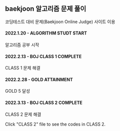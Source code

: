## baekjoon 알고리즘 문제 풀이
코딩테스트 대비 문제(Baekjoon Online Judge) 사이트 이용

#### 2022.1.20 - ALGORITHM STUDT START
알고리즘 공부 시작
#### 2022.2.13 - BOJ CLASS 1 COMPLETE
CLASS 1 문제 해결
#### 2022.2.28 - GOLD ATTAINMENT
GOLD 5 달성
#### 2022.3.13 - BOJ CLASS 2 COMPLETE
CLASS 2 문제 해결 


Click "CLASS 2" file to see the codes in CLASS 2.

